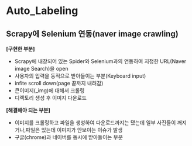 # Auto_Labeling
## Scrapy에 Selenium 연동(naver image crawling)

**[구현한 부분]**
* Scrapy에 내장되어 있는 Spider와 Selenium과의 연동하여 지정한 URL(Naver image Search)을 open
* 사용자의 입력을 동적으로 받아들이는 부분(Keyboard input) 
* infite scroll down(page 끝까지 내려감)
* 큰이미지(_img)에 대해서 크롤링
* 디렉토리 생성 후 이미지 다운로드 


**[해결해야 되는 부분]**  
* 이미지를 크롤링하고 파일을 생성하여 다운로드까지는 됐는데 일부 사진들이 깨지거나,파일은 있는데 이미지가 안보이는 이슈가 발생 
* 구글(chrome)과 네이버를 동시에 받아들이는 부분
